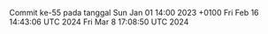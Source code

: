 Commit ke-55 pada tanggal Sun Jan 01 14:00 2023 +0100
Fri Feb 16 14:43:06 UTC 2024
Fri Mar  8 17:08:50 UTC 2024
